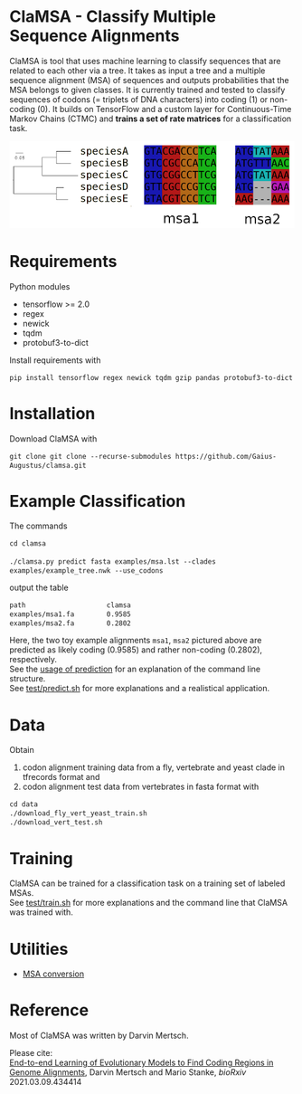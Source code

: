# ClaMSA - **Cla**ssify **M**ultiple **S**equence **A**lignments 
ClaMSA is tool that uses machine learning to classify sequences that are related to each other via a tree. It takes as input a tree and a multiple sequence alignment (MSA) of sequences and outputs probabilities that the MSA belongs to given classes.
It is currently trained and tested to classify sequences of codons (= triplets of DNA characters) into coding (1) or non-coding (0).
It builds on TensorFlow and a custom layer for Continuous-Time Markov Chains (CTMC) and **trains a set of rate matrices** for a classification task.

![MSA example](examples/msa1-2.png)

# Requirements
  Python modules
 - tensorflow >= 2.0
 - regex
 - newick
 - tqdm
 - protobuf3-to-dict

Install requirements with
```console
pip install tensorflow regex newick tqdm gzip pandas protobuf3-to-dict
```

# Installation

Download ClaMSA with
```console
git clone git clone --recurse-submodules https://github.com/Gaius-Augustus/clamsa.git
```

# Example Classification
The commands
```console
cd clamsa

./clamsa.py predict fasta examples/msa.lst --clades examples/example_tree.nwk --use_codons
```
output the table
```
path                    clamsa
examples/msa1.fa        0.9585
examples/msa2.fa        0.2802
```
Here, the two toy example alignments `msa1`, `msa2` pictured above are predicted as likely coding (0.9585) and rather non-coding (0.2802), respectively.  
See the [usage of prediction](docs/usage-predict.md) for an explanation of the command line structure.  
See [test/predict.sh](test/predict.sh) for more explanations and a realistical application.

# Data
Obtain
  1. codon alignment training data from a fly, vertebrate and yeast clade in tfrecords format and
  2. codon alignment test data from vertebrates in fasta format with
  
```konsole
cd data
./download_fly_vert_yeast_train.sh
./download_vert_test.sh
```

# Training
ClaMSA can be trained for a classification task on a training set of labeled MSAs.  
See [test/train.sh](test/train.sh) for more explanations and the command line that ClaMSA was trained with.


# Utilities
  - [MSA conversion](docs/conversion.md)

# Reference
Most of ClaMSA was written by Darvin Mertsch.  

Please cite:  
[End-to-end Learning of Evolutionary Models to Find Coding Regions in Genome Alignments](https://www.biorxiv.org/content/10.1101/2021.03.09.434414v1), Darvin Mertsch and Mario Stanke, *bioRxiv* 2021.03.09.434414

